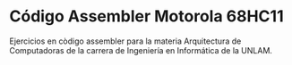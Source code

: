 # Código Assembler Motorola 68HC11

Ejercicios en còdigo assembler para la materia Arquitectura de Computadoras de la carrera de Ingeniería en Informática de la UNLAM.